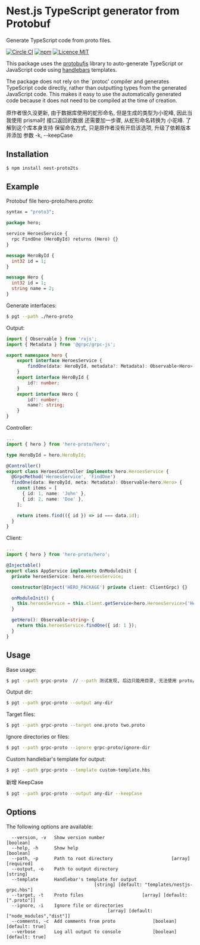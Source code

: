 # Nest.js TypeScript generator from Protobuf
Generate TypeScript code from proto files.

[![Circle CI](https://circleci.com/gh/AlexDaSoul/nestjs-proto-gen-ts.svg?style=shield)](https://circleci.com/gh/AlexDaSoul/nestjs-proto-gen-ts/)
[![npm](https://img.shields.io/npm/dm/nestjs-proto-gen-ts)](https://www.npmjs.com/package/nestjs-proto-gen-ts)
[![Licence MIT](https://img.shields.io/badge/licence-MIT-blue.svg)](http://opensource.org/licenses/MIT)

This package uses the [protobufjs](https://protobufjs.github.io/protobuf.js/) library to auto-generate TypeScript or JavaScript code using [handlebars](https://handlebarsjs.com/) templates.

The package does not rely on the `protoc' compiler and generates TypeScript code directly, rather than outputting types from the generated JavaScript code. This makes it easy to use the automatically generated code because it does not need to be compiled at the time of creation.

原作者很久没更新,  由于数据库使用的蛇形命名, 但是生成的类型为小驼峰, 因此当我使用 prisma时 接口返回的数据 还需要加一步骤,  从蛇形命名转换为 小驼峰. 了解到这个库本身支持 保留命名方式, 只是原作者没有开启该选项, 升级了依赖版本 并添加 参数 -k, --keepCase

## Installation

```bash
$ npm install nest-proto2ts
```

## Example
Protobuf file hero-proto/hero.proto:
```proto
syntax = "proto3";

package hero;

service HeroesService {
  rpc FindOne (HeroById) returns (Hero) {}
}

message HeroById {
  int32 id = 1;
}

message Hero {
  int32 id = 1;
  string name = 2;
}
```

Generate interfaces:
```bash
$ pgt --path ./hero-proto
```

Output:
```typescript
import { Observable } from 'rxjs';
import { Metadata } from '@grpc/grpc-js';

export namespace hero {
    export interface HeroesService {
        findOne(data: HeroById, metadata?: Metadata): Observable<Hero>;
    }
    export interface HeroById {
        id?: number;
    }
    export interface Hero {
        id?: number;
        name?: string;
    }
}
```

Controller:
```typescript
...
import { hero } from 'hero-proto/hero';

type HeroById = hero.HeroById;

@Controller()
export class HeroesController implements hero.HeroesService {
  @GrpcMethod('HeroesService', 'FindOne')
  findOne(data: HeroById, meta: Metadata): Observable<hero.Hero> {
    const items = [
      { id: 1, name: 'John' },
      { id: 2, name: 'Doe' },
    ];

    return items.find(({ id }) => id === data.id);
  }
}
```

Client:
```typescript
...
import { hero } from 'hero-proto/hero';

@Injectable()
export class AppService implements OnModuleInit {
  private heroesService: hero.HeroesService;

  constructor(@Inject('HERO_PACKAGE') private client: ClientGrpc) {}

  onModuleInit() {
    this.heroesService = this.client.getService<hero.HeroesService>('HeroesService');
  }

  getHero(): Observable<string> {
    return this.heroesService.findOne({ id: 1 });
  }
}
```

## Usage
Base usage:
```bash
$ pgt --path grpc-proto  // --path 测试发现, 后边只能用目录, 无法使用 proto/*  这种写法
```
Output dir:
```bash
$ pgt --path grpc-proto --output any-dir
```
Target files:
```bash
$ pgt --path grpc-proto --target one.proto two.proto
```
Ignore directories or files:
```bash
$ pgt --path grpc-proto --ignore grpc-proto/ignore-dir
```
Custom handlebar's template for output:
```bash
$ pgt --path grpc-proto --template custom-template.hbs
```
新增 KeepCase
```bash
$ pgt --path grpc-proto --output any-dir --keepCase
```
## Options

The following options are available:

```
  --version, -v   Show version number                                  [boolean]
  --help, -h      Show help                                            [boolean]
  --path, -p      Path to root directory                      [array] [required]
  --output, -o    Path to output directory                              [string]
  --template      Handlebar's template for output
                                 [string] [default: "templates/nestjs-grpc.hbs"]
  --target, -t    Proto files                      [array] [default: [".proto"]]
  --ignore, -i    Ignore file or directories
                                      [array] [default: ["node_modules","dist"]]
  --comments, -c  Add comments from proto              [boolean] [default: true]
  --verbose       Log all output to console            [boolean] [default: true]
```
